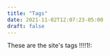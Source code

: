 ```yaml
---
title: "Tags"
date: 2021-11-02T12:07:23-05:00
draft: false
---
```


These are the site's tags !!!!1!:

